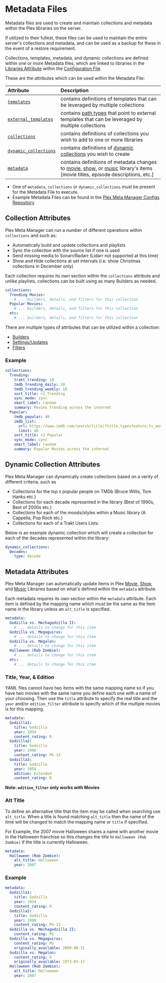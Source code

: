 # Metadata Files

Metadata files are used to create and maintain collections and metadata within the Plex libraries on the server.

If utilized to their fullest, these files can be used to maintain the entire server's collections and metadata, and can be used as a backup for these in the event of a restore requirement.

Collections, templates, metadata, and dynamic collections are defined within one or more Metadata files, which are linked to libraries in the [Libraries Attribute](../config/libraries.md#metadata-path) within the [Configuration File](../config/configuration.md).

These are the attributes which can be used within the Metadata File:

| Attribute                                               | Description                                                                                                                                                                       |
|:--------------------------------------------------------|:----------------------------------------------------------------------------------------------------------------------------------------------------------------------------------|
| [`templates`](templates)                                | contains definitions of templates that can be leveraged by multiple collections                                                                                                   |
| [`external_templates`](templates.md#external-templates) | contains [path types](../config/paths) that point to external templates that can be leveraged by multiple collections                                                             |
| [`collections`](#collection-attributes)                 | contains definitions of collections you wish to add to one or more libraries                                                                                                      |
| [`dynamic_collections`](#dynamic-collection-attributes) | contains definitions of [dynamic collections](dynamic) you wish to create                                                                                                         |
| [`metadata`](#metadata-attributes)                      | contains definitions of metadata changes to [movie](metadata/movie), [show](metadata/show), or [music](metadata/music) library's items [movie titles, episode descriptions, etc.] |

* One of `metadata`, `collections` or `dynamic_collections` must be present for the Metadata File to execute.
* Example Metadata Files can be found in the [Plex Meta Manager Configs Repository](https://github.com/meisnate12/Plex-Meta-Manager-Configs/tree/master/PMM)

## Collection Attributes

Plex Meta Manager can run a number of different operations within `collections` and such as:

* Automatically build and update collections and playlists
* Sync the collection with the source list if one is used
* Send missing media to Sonarr/Radarr (Lidarr not supported at this time)
* Show and Hide collections at set intervals (i.e. show Christmas collections in December only)

Each collection requires its own section within the `collections` attribute and unlike playlists, collections can be built using as many Builders as needed.

```yaml
collections:
  Trending Movies:
    # ... builders, details, and filters for this collection
  Popular Movies:
    # ... builders, details, and filters for this collection
  etc:
    # ... builders, details, and filters for this collection
```

There are multiple types of attributes that can be utilized within a collection:

* [Builders](builders)
* [Settings/Updates](details)
* [Filters](filters)

### Example

```yaml
collections:
  Trending:
    trakt_trending: 10
    tmdb_trending_daily: 10
    tmdb_trending_weekly: 10
    sort_title: +1_Trending
    sync_mode: sync
    smart_label: random
    summary: Movies Trending across the internet
  Popular:
    tmdb_popular: 40
    imdb_list:
      url: https://www.imdb.com/search/title/?title_type=feature,tv_movie,documentary,short
      limit: 40
    sort_title: +2_Popular
    sync_mode: sync
    smart_label: random
    summary: Popular Movies across the internet
```

## Dynamic Collection Attributes

Plex Meta Manager can dynamically create collections based on a verity of different criteria, such as

* Collections for the top `X` popular people on TMDb (Bruce Willis, Tom Hanks etc.)
* Collections for each decade represented in the library (Best of 1990s, Best of 2000s etc.)
* Collections for each of the moods/styles within a Music library (A Cappella, Pop Rock etc.)
* Collections for each of a Trakt Users Lists.

Below is an example dynamic collection which will create a collection for each of the decades represented within the library:

```yaml
dynamic_collections:
  Decades:
    type: decade
```

## Metadata Attributes

Plex Meta Manager can automatically update items in Plex [Movie](metadata/movie), [Show](metadata/movie), and [Music](metadata/movie) Libraries based on what's defined within the `metadata` attribute.

Each metadata requires its own section within the `metadata` attribute. Each item is defined by the mapping name which must be the same as the item name in the library unless an `alt_title` is specified.

```yaml
metadata:
  Godzilla vs. Mechagodzilla II:
    # ... details to change for this item
  Godzilla vs. Megaguirus:
    # ... details to change for this item
  Godzilla vs. Megalon:
    # ... details to change for this item
  Halloween (Rob Zombie):
    # ... details to change for this item
  etc:
    # ... details to change for this item
```

### Title, Year, & Edition

YAML files cannot have two items with the same mapping name so if you have two movies with the same name you define each one with a name of your choosing. Then use the `title` attribute to specify the real title and the `year` and/or `edition_filter` attribute to specify which of the multiple movies is for this mapping.

```yaml
metadata:
  Godzilla1:
    title: Godzilla
    year: 1954
    content_rating: R
  Godzilla2:
    title: Godzilla
    year: 1998
    content_rating: PG-13
  Godzilla3:
    title: Godzilla
    year: 1954
    edition: Extended
    content_rating: R
```

**Note: `edition_filter` only works with Movies**

### Alt Title

To define an alternative title that the item may be called when searching use `alt_title`. When a title is found matching `alt_title` then the name of the itme will be changed to match the mapping name or `title` if specified.

For Example, the 2007 movie Halloween shares a name with another movie in the Halloween franchise so this changes the title to `Halloween (Rob Zombie)` if the title is currently Halloween.

```yaml
metadata:
  Halloween (Rob Zombie):
    alt_title: Halloween
    year: 2007
```

### Example

```yaml
metadata:
  Godzilla1:
    title: Godzilla
    year: 1954
    content_rating: R
  Godzilla2:
    title: Godzilla
    year: 1998
    content_rating: PG-13
  Godzilla vs. Mechagodzilla II:
    content_rating: PG
  Godzilla vs. Megaguirus:
    content_rating: PG
    originally_available: 2000-08-31
  Godzilla vs. Megalon:
    content_rating: G
    originally_available: 1973-03-17
  Halloween (Rob Zombie):
    alt_title: Halloween
    year: 2007
```



